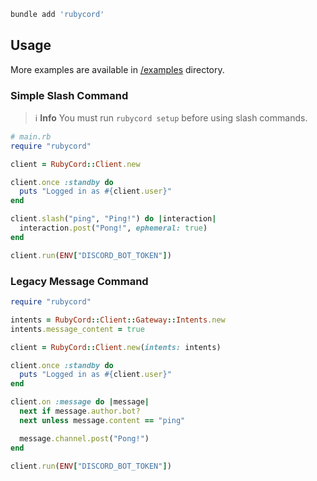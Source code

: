 ```ruby
bundle add 'rubycord'
```

## Usage

More examples are available in [/examples](/examples) directory.

### Simple Slash Command

> ℹ️ **Info**
> You must run `rubycord setup` before using slash commands.

```ruby
# main.rb
require "rubycord"

client = RubyCord::Client.new

client.once :standby do
  puts "Logged in as #{client.user}"
end

client.slash("ping", "Ping!") do |interaction|
  interaction.post("Pong!", ephemeral: true)
end

client.run(ENV["DISCORD_BOT_TOKEN"])
```


### Legacy Message Command

```ruby
require "rubycord"

intents = RubyCord::Client::Gateway::Intents.new
intents.message_content = true

client = RubyCord::Client.new(intents: intents)

client.once :standby do
  puts "Logged in as #{client.user}"
end

client.on :message do |message|
  next if message.author.bot?
  next unless message.content == "ping"

  message.channel.post("Pong!")
end

client.run(ENV["DISCORD_BOT_TOKEN"])
```
